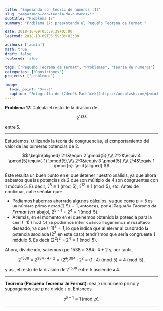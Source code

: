 ```yaml
---
title: "Empezando con teoría de números (I)"
slug: "empezando-con-teoria-de-numeros-i"
subtitle: "Problema 17"
summary: "Problema 17: presentando el Pequeño Teorema de Fermat."

date: 2018-10-09T05:59:39+02:00
lastmod: 2018-10-09T05:59:39+02:00

authors: ["admin"]
math: true
draft: false
featured: false

tags: ["Pequeño Teorema de Fermat", "Problemas", "Teoría de números"]
categories: ["Oposiciones"]
projects: ["problemas"]

image:
  focal_point: "Smart"
  caption: "Fotografía de [Zdeněk Macháček](https://unsplash.com/@zmachacek), disponible en [Unsplash](https://unsplash.com/photos/boCk0rIiOSw)."
---
```


**Problema 17:** Calcula el resto de la división de 

$$
2^{1538}
$$ 

entre $5$.

***

Estudiemos, utilizando la teoría de congruencias, el comportamiento del valor de las primeras potencias de $2$.

$$
\begin{aligned}
2^1&\equiv 2 \pmod{5},\\\\ 2^2&\equiv 4 \pmod{5}\equiv(-1) \pmod{5},\\\\ 2^3&\equiv 3 \pmod{5},\\\\ 2^4&\equiv 1 \pmod{5}.
\end{aligned}
$$

Este resulta un buen punto en el que detener nuestro análisis, ya que ahora sabemos que las potencias de $2$ que son múltiplo de $4$ son congruentes con $1$ módulo $5$. Es decir, $2^8\equiv 1 \pmod{5}$, $2^{12}\equiv 1 \pmod{5}$, etc. Antes de continuar, cabe señalar que:

- Podíamos habernos ahorrado algunos cálculos, ya que como $p=5$ es un número primo y $mcd(2,5)=1$, entonces, por el *Pequeño Teorema de Fermat* (ver abajo), $2^{5-1} = 2^4\equiv 1 \pmod{5}$. 
-  Además, en el momento en el que hemos obtenido la potencia para la cual $(-1)\pmod{5}$ ya podíamos intuir cuándo llegaríamos al resultado deseado, ya que $(-1)^2=1$, lo que indica que al elevar al cuadrado la potencia asociada ($2^2$ en este caso) tendríamos que sería congruente $1$ módulo $5$. Es decir $( 2^{2} )^{2} = 2^{4} \equiv 1\pmod{5}$.

Ahora, dividiendo, sabemos que $1538 = 384\cdot 4 + 2$ y, por tanto,

$$
2^{1538} = 2^{384\cdot 4 + 2} = (2^4)^{384}\cdot 2^2\equiv (1\cdot 4)\pmod{5}\equiv 4\pmod{5},
$$

y así, el resto de la división de $2^{1538}$ entre $5$ asciende a $4$.

***

**Teorema (Pequeño Teorema de Fermat)**: sea $p$ un número primo y supongamos que $p$ no divide a $a$. Entonces 

$$
a^{p - 1}\equiv 1\pmod{p}.
$$

***
